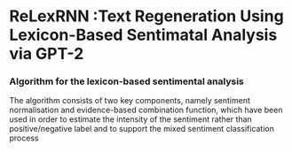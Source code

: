 # ReLexRNN :Text Regeneration Using Lexicon-Based Sentimatal Analysis via GPT-2 


### Algorithm for the lexicon-based sentimental analysis
The algorithm consists of two key components, namely sentiment normalisation and evidence-based combination function, which have been used in order to estimate the intensity of the sentiment rather than positive/negative label and to support the mixed sentiment classification process
